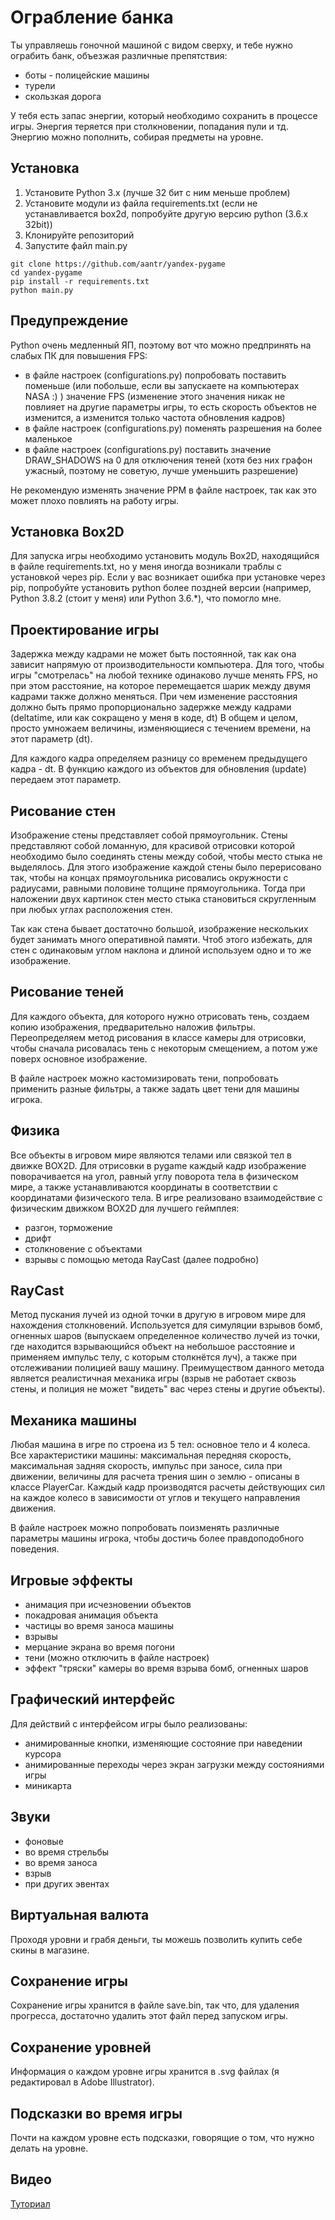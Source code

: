 # Ограбление банка
Ты управляешь гоночной машиной с видом сверху, и тебе нужно ограбить банк, объезжая различные препятствия:
- боты - полицейские машины
- турели
- скользкая дорога

У тебя есть запас энергии, который необходимо сохранить в процессе игры.
Энергия теряется при столкновении, попадания пули и тд.
Энергию можно пополнить, собирая предметы на уровне.
## Установка
1. Установите Python 3.x (лучше 32 бит с ним меньше проблем)
2. Установите модули из файла requirements.txt (если не устанавливается box2d, попробуйте другую версию python (3.6.x 32bit))
3. Клонируйте репозиторий
4. Запустите файл main.py
<pre><code>git clone https://github.com/aantr/yandex-pygame
cd yandex-pygame
pip install -r requirements.txt
python main.py
</code></pre>
## Предупреждение
Python очень медленный ЯП, поэтому вот что можно предпринять на слабых ПК для повышения FPS:
- в файле настроек (configurations.py) попробовать поставить поменьше (или побольше, если вы запускаете на компьютерах NASA :) ) значение FPS (изменение этого значения никак не повлияет на другие параметры игры, 
то есть скорость объектов не изменится, а изменится только частота обновления кадров)
- в файле настроек (configurations.py) поменять разрешения на более маленькое
- в файле настроек (configurations.py) поставить значение DRAW_SHADOWS на 0 для отключения теней (хотя без них графон ужасный, поэтому не советую, лучше уменьшить разрешение)

Не рекомендую изменять значение PPM в файле настроек, так как это может плохо повлиять на работу игры.
## Установка Box2D
Для запуска игры необходимо установить модуль Box2D, находящийся в файле requirements.txt, но у меня иногда возникали траблы с установкой через pip. 
Если у вас возникает ошибка при установке через pip, попробуйте установить python более поздней версии (например, Python 3.8.2 (стоит у меня) или Python 3.6.*), что помогло мне.
## Проектирование игры
Задержка между кадрами не может быть постоянной, так как она зависит напрямую от производительности компьютера.
Для того, чтобы игры "смотрелась" на любой технике одинаково лучше менять FPS, но при этом расстояние, на которое перемещается шарик между двумя кадрами также должно меняться.
При чем изменение расстояния должно быть прямо пропорционально задержке между кадрами (deltatime, или как сокращено у меня в коде, dt)
В общем и целом, просто умножаем величины, изменяющиеся с течением времени, на этот параметр (dt).

Для каждого кадра определяем разницу со временем предыдущего кадра - dt.
В функцию каждого из объектов для обновления (update) передаем этот параметр.
## Рисование стен
Изображение стены представляет собой прямоугольник. 
Стены представляют собой ломанную, для красивой отрисовки которой необходимо было соединять стены между собой, чтобы место стыка не выделялось.
Для этого изображение каждой стены было перерисовано так, чтобы на концах прямоугольника рисовались окружности с радиусами, равными половине толщине прямоугольника.
Тогда при наложении двух картинок стен место стыка становиться скругленным при любых углах расположения стен.

Так как стена бывает достаточно большой, изображение нескольких будет занимать много оперативной памяти.
Чтоб этого избежать, для стен с одинаковым углом наклона и длиной используем одно и то же изображение.
## Рисование теней
Для каждого объекта, для которого нужно отрисовать тень, создаем копию изображения, предварительно наложив фильтры.
Переопределяем метод рисования в классе камеры для отрисовки, чтобы сначала рисовалась тень с некоторым смещением, а потом уже поверх основное изображение.

В файле настроек можно кастомизировать тени, попробовать применить разные фильтры, а также задать цвет тени для машины игрока.
## Физика
Все объекты в игровом мире являются телами или связкой тел в движке BOX2D.
Для отрисовки в pygame каждый кадр изображение поворачивается на угол, равный углу поворота тела в физическом мире, а также устанавливаются координаты в соответствии с координатами физического тела. 
В игре реализовано взаимодействие с физическим движком BOX2D для лучшего геймплея:
- разгон, торможение
- дрифт
- столкновение с объектами
- взрывы с помощью метода RayCast (далее подробно)
## RayCast
Метод пускания лучей из одной точки в другую в игровом мире для нахождения столкновений.
Используется для симуляции взрывов бомб, огненных шаров (выпускаем определенное количество лучей из точки, где находится взрывающийся объект на небольшое расстояние и применяем импульс телу, с которым столкнётся луч), а также при отслеживании полицией вашу машину.
Преимуществом данного метода является реалистичная механика игры (взрыв не работает сквозь стены, и полиция не может "видеть" вас через стены и другие объекты).
## Механика машины
Любая машина в игре по строена из 5 тел: основное тело и 4 колеса.
Все характеристики машины: максимальная передняя скорость, максимальная задняя скорость, импульс при заносе, сила при движении, величины для расчета трения шин о землю - описаны в классе PlayerCar.
Каждый кадр производятся расчеты действующих сил на каждое колесо в зависимости от углов и текущего направления движения.

В файле настроек можно попробовать поизменять различные параметры машины игрока, чтобы достичь более правдоподобного поведения.
## Игровые эффекты
- анимация при исчезновении объектов
- покадровая анимация объекта
- частицы во время заноса машины
- взрывы
- мерцание экрана во время погони
- тени (можно отключить в файле настроек)
- эффект "тряски" камеры во время взрыва бомб, огненных шаров
## Графический интерфейс
Для действий с интерфейсом игры было реализованы:
- анимированные кнопки, изменяющие состояние при наведении курсора
- анимированные переходы через экран загрузки между состояниями игры
- миникарта
## Звуки
- фоновые
- во время стрельбы
- во время заноса
- взрыв
- при других эвентах
## Виртуальная валюта
Проходя уровни и грабя деньги, ты можешь позволить купить себе скины в магазине.
## Сохранение игры
Сохранение игры хранится в файле save.bin, так что, для удаления прогресса, достаточно удалить этот файл перед запуском игры.
## Сохранение уровней
Информация о каждом уровне игры хранится в .svg файлах (я редактировал в Adobe Illustrator).
## Подсказки во время игры
Почти на каждом уровне есть подсказки, говорящие о том, что нужно делать на уровне.
## Видео
[Туториал](https://disk.yandex.ru/i/k5a96rGJEyZycg)
